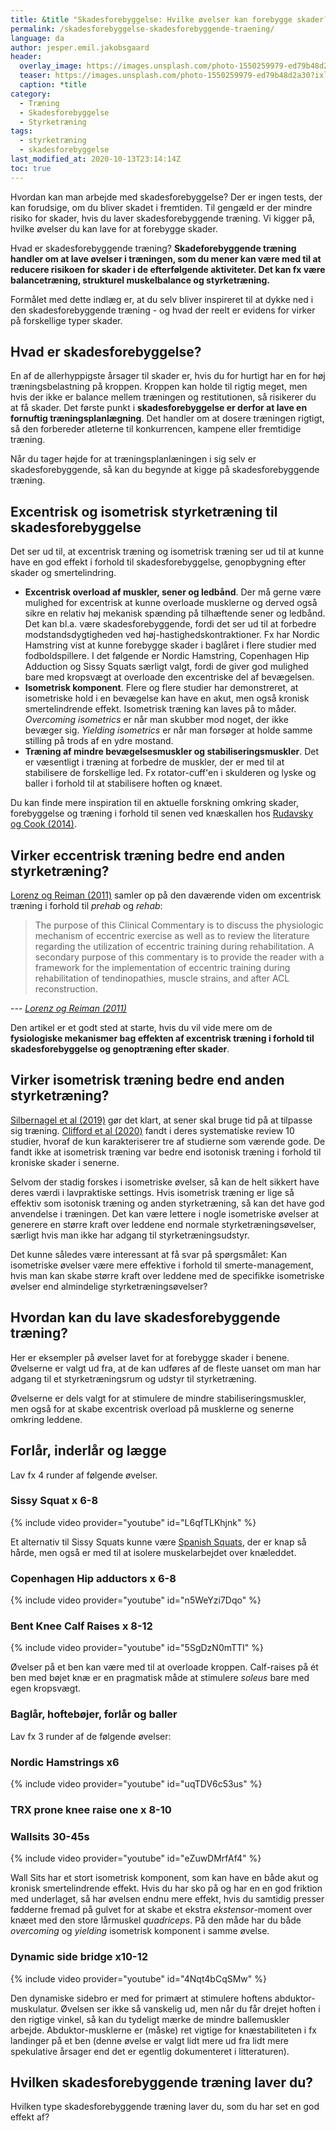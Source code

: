 ```yaml
---
title: &title "Skadesforebyggelse: Hvilke øvelser kan forebygge skader?"
permalink: /skadesforebyggelse-skadesforebyggende-traening/
language: da
author: jesper.emil.jakobsgaard
header:
  overlay_image: https://images.unsplash.com/photo-1550259979-ed79b48d2a30?ixlib=rb-1.2.1&ixid=eyJhcHBfaWQiOjEyMDd9&auto=format&fit=crop&w=1900&q=80
  teaser: https://images.unsplash.com/photo-1550259979-ed79b48d2a30?ixlib=rb-1.2.1&ixid=eyJhcHBfaWQiOjEyMDd9&auto=format&fit=crop&w=400&q=80
  caption: *title
category:
  - Træning
  - Skadesforebyggelse
  - Styrketræning
tags:
  - styrketræning
  - skadesforebyggelse
last_modified_at: 2020-10-13T23:14:14Z
toc: true
---
```


Hvordan kan man arbejde med skadesforebyggelse? Der er ingen tests, der kan forudsige, om du bliver skadet i fremtiden. Til gengæld er der mindre risiko for skader, hvis du laver skadesforebyggende træning. Vi kigger på, hvilke øvelser du kan lave for at forebygge skader.

Hvad er skadesforebyggende træning? **Skadeforebyggende træning handler om at lave øvelser i træningen, som du mener kan være med til at reducere risikoen for skader i de efterfølgende aktiviteter. Det kan fx være balancetræning, strukturel muskelbalance og styrketræning.**

Formålet med dette indlæg er, at du selv bliver inspireret til at dykke ned i den skadesforebyggende træning - og hvad der reelt er evidens for virker på forskellige typer skader.

## Hvad er skadesforebyggelse?

En af de allerhyppigste årsager til skader er, hvis du for hurtigt har en for høj træningsbelastning på kroppen. Kroppen kan holde til rigtig meget, men hvis der ikke er balance mellem træningen og restitutionen, så risikerer du at få skader. Det første punkt i **skadesforebyggelse er derfor at lave en fornuftig træningsplanlægning**. Det handler om at dosere træningen rigtigt, så den forbereder atleterne til konkurrencen, kampene eller fremtidige træning.

Når du tager højde for at træningsplanlæningen i sig selv er skadesforebyggende, så kan du begynde at kigge på skadesforebyggende træning.

## Excentrisk og isometrisk styrketræning til skadesforebyggelse

Det ser ud til, at excentrisk træning og isometrisk træning ser ud til at kunne have en god effekt i forhold til skadesforebyggelse, genopbygning efter skader og smertelindring.

- **Excentrisk overload af muskler, sener og ledbånd**. Der må gerne være mulighed for excentrisk at kunne overloade musklerne og derved også sikre en relativ høj mekanisk spænding på tilhæftende sener og ledbånd. Det kan bl.a. være skadesforebyggende, fordi det ser ud til at forbedre modstandsdygtigheden ved høj-hastighedskontraktioner. Fx har Nordic Hamstring vist at kunne forebygge skader i baglåret i flere studier med fodboldspillere. I det følgende er Nordic Hamstring, Copenhagen Hip Adduction og Sissy Squats særligt valgt, fordi de giver god mulighed bare med kropsvægt at overloade den excentriske del af bevægelsen. 
- **Isometrisk komponent**. Flere og flere studier har demonstreret, at isometriske hold i en bevægelse kan have en akut, men også kronisk smertelindrende effekt. Isometrisk træning kan laves på to måder. _Overcoming isometrics_ er når man skubber mod noget, der ikke bevæger sig. _Yielding isometrics_ er når man forsøger at holde samme stilling på trods af en ydre mostand.
- **Træning af mindre bevægelsesmuskler og stabiliseringsmuskler**. Det er væsentligt i træning at forbedre de muskler, der er med til at stabilisere de forskellige led. Fx rotator-cuff'en i skulderen og lyske og baller i forhold til at stabilisere hoften og knæet.

Du kan finde mere inspiration til en aktuelle forskning omkring skader, forebyggelse og træning i forhold til senen ved knæskallen hos [Rudavsky og Cook (2014)](https://www.clinicalkey.com/?fbclid=IwAR30hUzatzMWLtFot345oUpaL354g_1_dpuyyHf3Jfa91ryhL0Jww7mPQIA#!/content/playContent/1-s2.0-S1836955314000915?returnurl=https:%2F%2Flinkinghub.elsevier.com%2Fretrieve%2Fpii%2FS1836955314000915%3Fshowall%3Dtrue&referrer=https:%2F%2Fmedium.com%2F@Reedswellnessfitnesstraining%2Fexercise-of-the-week-spanish-squat-7073123051f2).

## Virker eccentrisk træning bedre end anden styrketræning?

[Lorenz og Reiman (2011)](https://www.ncbi.nlm.nih.gov/pmc/articles/PMC3105370/) samler op på den daværende viden om excentrisk træning i forhold til _prehab_ og _rehab_:

> The purpose of this Clinical Commentary is to discuss the physiologic mechanism of eccentric exercise as well as to review the literature regarding the utilization of eccentric training during rehabilitation. A secondary purpose of this commentary is to provide the reader with a framework for the implementation of eccentric training during rehabilitation of tendinopathies, muscle strains, and after ACL reconstruction.

--- <cite>[Lorenz og Reiman (2011)](https://www.ncbi.nlm.nih.gov/pmc/articles/PMC3105370/)</cite>

Den artikel er et godt sted at starte, hvis du vil vide mere om de **fysiologiske mekanismer bag effekten af excentrisk træning i forhold til skadesforebyggelse og genoptræning efter skader**.

## Virker isometrisk træning bedre end anden styrketræning?

[Silbernagel et al (2019)](https://bjsm.bmj.com/content/53/21/1330) gør det klart, at sener skal bruge tid på at tilpasse sig træning. [Clifford et al (2020)](https://bmjopensem.bmj.com/content/6/1/e000760) fandt i deres systematiske review 10 studier, hvoraf de kun karakteriserer tre af studierne som værende gode. De fandt ikke at isometrisk træning var bedre end isotonisk træning i forhold til kroniske skader i senerne.

Selvom der stadig forskes i isometriske øvelser, så kan de helt sikkert have deres værdi i lavpraktiske settings. Hvis isometrisk træning er lige så effektiv som isotonisk træning og anden styrketræning, så kan det have god anvendelse i træningen. Det kan være lettere i nogle isometriske øvelser at generere en større kraft over leddene end normale styrketræningsøvelser, særligt hvis man ikke har adgang til styrketræningsudstyr.

Det kunne således være interessant at få svar på spørgsmålet: Kan isometriske øvelser være mere effektive i forhold til smerte-management, hvis man kan skabe større kraft over leddene med de specifikke isometriske øvelser end almindelige styrketræningsøvelser?

## Hvordan kan du lave skadesforebyggende træning?

Her er eksempler på øvelser lavet for at forebygge skader i benene. Øvelserne er valgt ud fra, at de kan udføres af de fleste uanset om man har adgang til et styrketræningsrum og udstyr til styrketræning.

Øvelserne er dels valgt for at stimulere de mindre stabiliseringsmuskler, men også for at skabe excentrisk overload på musklerne og senerne omkring leddene.

## Forlår, inderlår og lægge

Lav fx 4 runder af følgende øvelser.

### Sissy Squat x 6-8

{% include video provider="youtube" id="L6qfTLKhjnk" %}

Et alternativ til Sissy Squats kunne være [Spanish Squats](https://medium.com/@Reedswellnessfitnesstraining/exercise-of-the-week-spanish-squat-7073123051f2), der er knap så hårde, men også er med til at isolere muskelarbejdet over knæleddet.

### Copenhagen Hip adductors x 6-8

{% include video provider="youtube" id="n5WeYzi7Dqo" %}

### Bent Knee Calf Raises x 8-12

{% include video provider="youtube" id="5SgDzN0mTTI" %}

Øvelser på et ben kan være med til at overloade kroppen. Calf-raises på ét ben med bøjet knæ er en pragmatisk måde at stimulere _soleus_ bare med egen kropsvægt.

### Baglår, hoftebøjer, forlår og baller

Lav fx 3 runder af de følgende øvelser:

### Nordic Hamstrings x6

{% include video provider="youtube" id="uqTDV6c53us" %}

### TRX prone knee raise one x 8-10

### Wallsits 30-45s

{% include video provider="youtube" id="eZuwDMrfAf4" %}

Wall Sits har et stort isometrisk komponent, som kan have en både akut og kronisk smertelindrende effekt. Hvis du har sko på og har en en god friktion med underlaget, så har øvelsen endnu mere effekt, hvis du samtidig presser fødderne fremad på gulvet for at skabe et ekstra _ekstensor_-moment over knæet med den store lårmuskel _quadriceps_. På den måde har du både _overcoming_ og _yielding_ isometrisk komponent i samme øvelse.

### Dynamic side bridge x10-12

{% include video provider="youtube" id="4Nqt4bCqSMw" %}

Den dynamiske sidebro er med for primært at stimulere hoftens abduktor-muskulatur. Øvelsen ser ikke så vanskelig ud, men når du får drejet hoften i den rigtige vinkel, så kan du tydeligt mærke de mindre ballemuskler arbejde. Abduktor-musklerne er (måske) ret vigtige for knæstabiliteten i fx landinger på et ben (denne øvelse er valgt lidt mere ud fra lidt mere spekulative årsager end det er egentlig dokumenteret i litteraturen).

## Hvilken skadesforebyggende træning laver du?

Hvilken type skadesforebyggende træning laver du, som du har set en god effekt af?
